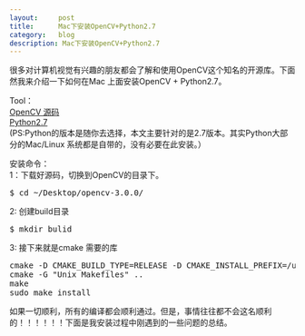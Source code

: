 ```yaml
---
layout:     post
title:      Mac下安装OpenCV+Python2.7
category:   blog
description: Mac下安装OpenCV+Python2.7
---
```


很多对计算机视觉有兴趣的朋友都会了解和使用OpenCV这个知名的开源库。下面然我来介绍一下如何在Mac 上面安装OpenCV + Python2.7。

Tool：   
[OpenCV 源码](https://github.com/Itseez/opencv)   
[Python2.7](https://www.python.org/ftp/python/2.7.11/python-2.7.11-macosx10.6.pkg)   
(PS:Python的版本是随你去选择，本文主要针对的是2.7版本。其实Python大部分的Mac/Linux 系统都是自带的，没有必要在此安装。）

安装命令：   
1：下载好源码，切换到OpenCV的目录下。
<pre class="prettyprint">
$ cd ~/Desktop/opencv-3.0.0/
</pre>
2: 创建build目录
<pre class="prettyprint">
$ mkdir bulid
</pre>
3: 接下来就是cmake 需要的库
<pre class="prettyprint">
cmake -D CMAKE_BUILD_TYPE=RELEASE -D CMAKE_INSTALL_PREFIX=/usr/local ..
cmake -G "Unix Makefiles" ..
make
sudo make install
</pre>

如果一切顺利，所有的编译都会顺利通过。但是，事情往往都不会这名顺利的！！！！！！下面是我安装过程中刚遇到的一些问题的总结。

